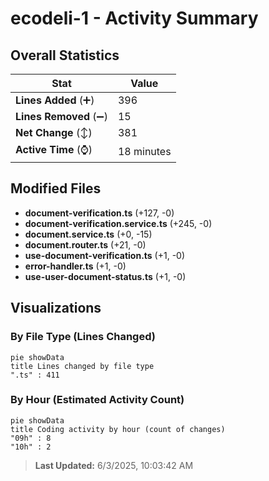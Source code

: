 # ecodeli-1 - Activity Summary 

## Overall Statistics

| Stat                   | Value                                                             |
| ---------------------- | ----------------------------------------------------------------- |
| **Lines Added** (➕)   | 396                                          |
| **Lines Removed** (➖) | 15                                        |
| **Net Change** (↕)    | 381                |
| **Active Time** (⌚)   | 18 minutes |


## Modified Files
- **document-verification.ts** (+127, -0)
- **document-verification.service.ts** (+245, -0)
- **document.service.ts** (+0, -15)
- **document.router.ts** (+21, -0)
- **use-document-verification.ts** (+1, -0)
- **error-handler.ts** (+1, -0)
- **use-user-document-status.ts** (+1, -0)

## Visualizations

### By File Type (Lines Changed)

```mermaid
pie showData
title Lines changed by file type
".ts" : 411
```

### By Hour (Estimated Activity Count)

```mermaid
pie showData
title Coding activity by hour (count of changes)
"09h" : 8
"10h" : 2
```


> **Last Updated:** 6/3/2025, 10:03:42 AM